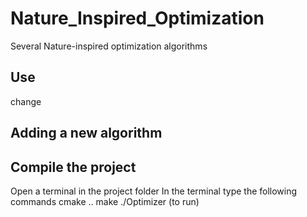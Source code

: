 # Nature_Inspired_Optimization

Several Nature-inspired optimization algorithms

## Use

change

## Adding a new algorithm

## Compile the project

Open a terminal in the project folder
In the terminal type the following commands
cmake ..
make
./Optimizer (to run)

